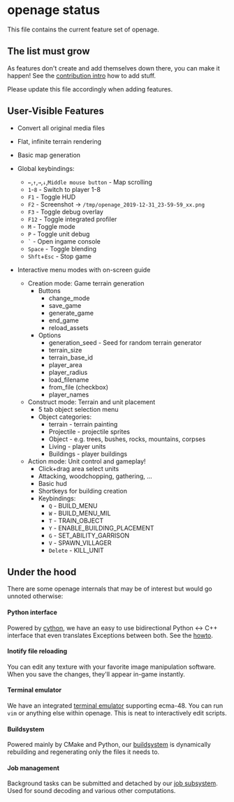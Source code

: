 openage status
==============

This file contains the current feature set of openage.


The list must grow
------------------

As features don't create and add themselves down there,
you can make it happen! See the [contribution intro](/doc/contributing.md) how to add stuff.

Please update this file accordingly when adding features.


User-Visible Features
---------------------

* Convert all original media files
* Flat, infinite terrain rendering
* Basic map generation

* Global keybindings:
  * `←`,`↑`,`→`,`↓`,`Middle mouse button` - Map scrolling
  * `1`-`8` - Switch to player 1-8
  * `F1` - Toggle HUD
  * `F2` - Screenshot -> `/tmp/openage_2019-12-31_23-59-59_xx.png`
  * `F3` - Toggle debug overlay
  * `F12` - Toggle integrated profiler
  * `M` - Toggle mode
  * `P` - Toggle unit debug
  * `` ` `` - Open ingame console
  * `Space` - Toggle blending
  * `Shft`+`Esc` - Stop game

* Interactive menu modes with on-screen guide
  * Creation mode: Game terrain generation
    * Buttons
      * change_mode
      * save_game
      * generate_game
      * end_game
      * reload_assets
    * Options
      * generation_seed - Seed for random terrain generator
      * terrain_size
      * terrain_base_id
      * player_area
      * player_radius
      * load_filename
      * from_file (checkbox)
      * player_names
  * Construct mode: Terrain and unit placement
    * 5 tab object selection menu
    * Object categories:
      * terrain - terrain painting
      * Projectile - projectile sprites
      * Object - e.g. trees, bushes, rocks, mountains, corpses
      * Living - player units
      * Buildings - player buildings
  * Action mode: Unit control and gameplay!
    * Click+drag area select units
    * Attacking, woodchopping, gathering, ...
    * Basic hud
    * Shortkeys for building creation
    * Keybindings:
      * `Q` - BUILD_MENU
      * `W` - BUILD_MENU_MIL
      * `T` - TRAIN_OBJECT
      * `Y` - ENABLE_BUILDING_PLACEMENT
      * `G` - SET_ABILITY_GARRISON
      * `V` - SPAWN_VILLAGER
      * `Delete` - KILL_UNIT

Under the hood
--------------

There are some openage internals that may be of interest
but would go unnoted otherwise:

#### Python interface

Powered by [cython](http://cython.org/), we have an easy to use bidirectional
Python <-> C++ interface that even translates Exceptions between both.
See the [howto](/doc/code/pyinterface.md).


#### Inotify file reloading

You can edit any texture with your favorite image manipulation software.
When you save the changes, they'll appear in-game instantly.


#### Terminal emulator

We have an integrated [terminal emulator](/libopenage/console) supporting ecma-48.
You can run `vim` or anything else within openage.
This is neat to interactively edit scripts.


#### Buildsystem

Powered mainly by CMake and Python, our [buildsystem](/buildsystem) is dynamically
rebuilding and regenerating only the files it needs to.


#### Job management

Background tasks can be submitted and detached by our [job subsystem](/libopenage/job).
Used for sound decoding and various other computations.
